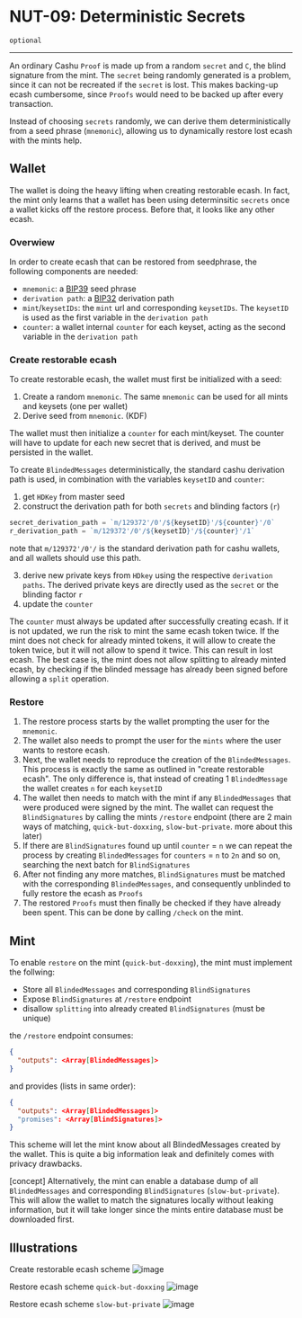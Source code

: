 NUT-09: Deterministic Secrets
==========================

`optional`

---

An ordinary Cashu `Proof` is made up from a random `secret` and `C`, the blind signature from the mint. The `secret` being randomly generated is a problem, since it can not be recreated if the `secret` is lost. This makes backing-up ecash cumbersome, since `Proofs` would need to be backed up after every transaction.

Instead of choosing `secrets` randomly, we can derive them deterministically from a seed phrase (`mnemonic`), allowing us to dynamically restore lost ecash with the mints help.

## Wallet

The wallet is doing the heavy lifting when creating restorable ecash. In fact, the mint only learns that a wallet has been using determinsitic `secrets` once a wallet kicks off the restore process. Before that, it looks like any other ecash.

### Overwiew

In order to create ecash that can be restored from seedphrase, the following components are needed:

* `mnemonic`: a [BIP39](https://github.com/bitcoin/bips/blob/master/bip-0039.mediawiki) seed phrase
* `derivation path`: a [BIP32](https://github.com/bitcoin/bips/blob/master/bip-0032.mediawiki) derivation path
* `mint`/`keysetIDs`: the `mint` url and corresponding `keysetIDs`. The `keysetID` is used as the first variable in the `derivation path`
* `counter`: a wallet internal `counter` for each keyset, acting as the second variable in the `derivation path`

  
### Create restorable ecash

To create restorable ecash, the wallet must first be initialized with a seed:

1. Create a random `mnemonic`. The same `mnemonic` can be used for all mints and keysets (one per wallet)
2. Derive seed from `mnemonic`. (KDF)

The wallet must then initialize a `counter` for each mint/keyset. The counter will have to update for each new secret that is derived, and must be persisted in the wallet.


To create `BlindedMessages` deterministically, the standard cashu derivation path is used, in combination with the variables `keysetID` and `counter`:


1. get `HDKey` from master seed
2. construct the derivation path for both `secrets` and blinding factors (`r`)

```javascript
secret_derivation_path = `m/129372'/0'/${keysetID}'/${counter}'/0`
r_derivation_path = `m/129372'/0'/${keysetID}'/${counter}'/1`
```

note that `m/129372'/0'/` is the standard derivation path for cashu wallets, and all wallets should use this path. 

3. derive new private keys from `HDkey` using the respective `derivation paths`. The derived private keys are directly used as the `secret` or the blinding factor `r`
4. update the `counter`

The `counter` must always be updated after successfully creating ecash. If it is not updated, we run the risk to mint the same ecash token twice. 
If the mint does not check for already minted tokens, it will allow to create the token twice, but it will not allow to spend it twice. This can result in lost ecash.
The best case is, the mint does not allow splitting to already minted ecash, by checking if the blinded message has already been signed before allowing a `split` operation. 

### Restore

1. The restore process starts by the wallet prompting the user for the `mnemonic`.
2. The wallet also needs to prompt the user for the `mints` where the user wants to restore ecash.
3. Next, the wallet needs to reproduce the creation of the `BlindedMessages`. This process is exactly the same as outlined in "create restorable ecash". The only difference is, that instead of creating 1 `BlindedMessage` the wallet creates `n` for each `keysetID`
4. The wallet then needs to match with the mint if any `BlindedMessages` that were produced were signed by the mint. The wallet can request the `BlindSignatures` by calling the mints `/restore` endpoint (there are 2 main ways of matching, `quick-but-doxxing`, `slow-but-private`. more about this later)
5. If there are `BlindSignatures` found up until `counter` = `n` we can repeat the process by creating `BlindedMessages` for `counters` = `n` to `2n` and so on, searching the next batch for `BlindSignatures`
6. After not finding any more matches, `BlindSignatures` must be matched with the corresponding `BlindedMessages`, and consequently unblinded to fully restore the ecash as `Proofs`
7. The restored `Proofs` must then finally be checked if they have already been spent. This can be done by calling `/check` on the mint.

## Mint

To enable `restore` on the mint (`quick-but-doxxing`), the mint must implement the follwing:

- Store all `BlindedMessages` and corresponding `BlindSignatures`
- Expose `BlindSignatures` at `/restore` endpoint
- disallow `splitting` into already created `BlindSignatures` (must be unique)

the `/restore` endpoint consumes:

```json
{
  "outputs": <Array[BlindedMessages]>
}
```

and provides (lists in same order):

```json
{
  "outputs": <Array[BlindedMessages]>
  "promises": <Array[BlindSignatures]>
}
```

This scheme will let the mint know about all BlindedMessages created by the wallet. This is quite a big information leak and definitely comes with privacy drawbacks.


[concept]
Alternatively, the mint can enable a database dump of all `BlindedMessages` and corresponding `BlindSignatures` (`slow-but-private`). This will allow the wallet to match the signatures locally without leaking information, but it will take longer since the mints entire database must be downloaded first.

## Illustrations

Create restorable ecash scheme
![image](https://github.com/gandlafbtc/nuts/assets/123852829/f6396957-e48b-4747-b5b8-00b7de5cb7af)

Restore ecash scheme `quick-but-doxxing`
![image](https://github.com/gandlafbtc/nuts/assets/123852829/3620ce4c-98f3-4c1e-8969-280f2db09bdf)

Restore ecash scheme `slow-but-private`
![image](https://github.com/gandlafbtc/nuts/assets/123852829/da3b7ce2-38a8-47d4-be83-dfd39709cf79)


[00]: 00.md
[01]: 01.md
[02]: 02.md
[03]: 03.md
[04]: 04.md
[05]: 05.md
[06]: 06.md
[07]: 07.md
[08]: 08.md
[09]: 09.md
[10]: 10.md
[11]: 11.md
[12]: 12.md
